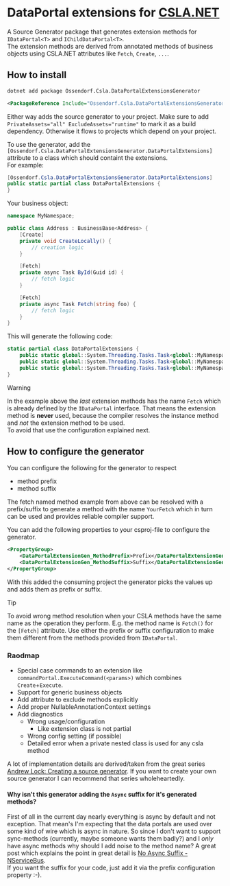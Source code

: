 # DataPortal extensions for [CSLA.NET](https://cslanet.com/)
 A Source Generator package that generates extension methods for `IDataPortal<T>` and `IChildDataPortal<T>`.  
 The extension methods are derived from annotated methods of business objects using CSLA.NET attributes like `Fetch`, `Create`, `...`.

## How to install

```bash
dotnet add package Ossendorf.Csla.DataPortalExtensionsGenerator
```
```xml
<PackageReference Include="Ossendorf.Csla.DataPortalExtensionsGenerator" Version="0.0.1-pre02" PrivateAssets="all" ExcludeAssets="runtime" />
```
Either way adds the source generator to your project. Make sure to add `PrivateAssets="all" ExcludeAssets="runtime"` to mark it as a build dependency. Otherwise it flows to projects which depend on your project.


To use the generator, add the `[Ossendorf.Csla.DataPortalExtensionsGenerator.DataPortalExtensions]` attribute to a class which should containt the extensions.  
For example:
```csharp
[Ossendorf.Csla.DataPortalExtensionsGenerator.DataPortalExtensions]
public static partial class DataPortalExtensions {
}
```
Your business object:
```csharp
namespace MyNamespace;

public class Address : BusinessBase<Address> {
    [Create]
    private void CreateLocally() {
        // creation logic
    }

    [Fetch]
    private async Task ById(Guid id) {
        // fetch logic
    }

    [Fetch]
    private async Task Fetch(string foo) {
        // fetch logic
    }
}
```

This will generate the following code:
```csharp
static partial class DataPortalExtensions {
    public static global::System.Threading.Tasks.Task<global::MyNamespace.Address> CreateLocally(this global::Csla.IDataPortal<global::MyNamespace.Address> portal) => portal.CreateAsync();
    public static global::System.Threading.Tasks.Task<global::MyNamespace.Address> ById(this global::Csla.IDataPortal<global::MyNamespace.Address> portal, global::System.Guid id) => portal.FetchAsync(id);
    public static global::System.Threading.Tasks.Task<global::MyNamespace.Address> ById(this global::Csla.IDataPortal<global::MyNamespace.Address> portal, string foo) => portal.FetchAsync(foo);
}
```

> [!WARNING]  
> In the example above the _last_ extension methods has the name `Fetch` which is already defined by the `IDataPortal` interface. That means the extension method is **never** used, because the compiler resolves the instance method and _not_ the extension method to be used.  
> To avoid that use the configuration explained next.

## How to configure the generator

You can configure the following for the generator to respect
* method prefix
* method suffix

The fetch named method example from above can be resolved with a prefix/suffix to generate a method with the name `YourFetch` which in turn can be used and provides reliable compiler support.

You can add the following properties to your csproj-file to configure the generator.
```xml
<PropertyGroup>
    <DataPortalExtensionGen_MethodPrefix>Prefix</DataPortalExtensionGen_MethodPrefix>
    <DataPortalExtensionGen_MethodSuffix>Suffix</DataPortalExtensionGen_MethodSuffix>
</PropertyGroup>
```

With this added the consuming project the generator picks the values up and adds them as prefix or suffix.

> [!TIP]
> To avoid wrong method resolution when your CSLA methods have the same name as the operation they perform. E.g. the method name is `Fetch()` for the `[Fetch]` attribute. Use either the prefix or suffix configuration to make them different from the methods provided from `IDataPortal`.

### Raodmap
- Special case commands to an extension like `commandPortal.ExecuteCommand(<params>)` which combines `Create`+`Execute`.
- Support for generic business objects
- Add attribute to exclude methods explicitly
- Add proper NullableAnnotationContext settings
- Add diagnostics
    - Wrong usage/configuration
        - Like extension class is not partial
    - Wrong config setting (if possible)
    - Detailed error when a private nested class is used for any csla method

A lot of implementation details are derived/taken from the great series [Andrew Lock: Creating a source generator](https://andrewlock.net/series/creating-a-source-generator/). If you want to create your own source generator I can recommend that series wholeheartedly.

#### Why isn't this generator adding the `Async` suffix for it's generated methods?
First of all in the current day nearly everything is async by default and not exception. That mean's I'm expecting that the data portals are used over some kind of wire which is async in nature. 
So since I don't want to support sync-methods (currently, maybe someone wants them badly?) and I _only_ have async methods why should I add noise to the method name?
A great post which explains the point in great detail is [No Async Suffix - NServiceBus](https://docs.particular.net/nservicebus/upgrades/5to6/async-suffix#reason-for-no-async-suffix).  
If you want the suffix for your code, just add it via the prefix configuration property :-).
